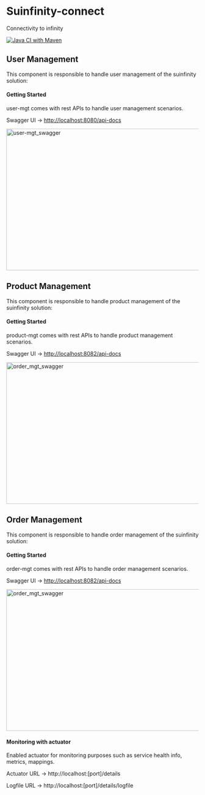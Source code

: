 # Suinfinity-connect

Connectivity to infinity

[![Java CI with Maven](https://github.com/Susankha/suinfinity-connect/actions/workflows/maven.yml/badge.svg)](https://github.com/Susankha/suinfinity-connect/actions/workflows/maven.yml)

## User Management

This component is responsible to handle user management of the suinfinity solution:

#### Getting Started

user-mgt comes with rest APIs to handle user management scenarios.

Swagger UI → [http://localhost:8080/api-docs](http://localhost:8080/api/swagger-ui/index.html)

<img width="752" height="370" alt="user-mgt_swagger" src="https://github.com/user-attachments/assets/ead29e89-d445-4bb5-b85f-f3dbfb06b2de" />

## Product Management

This component is responsible to handle product management of the suinfinity solution:

#### Getting Started

product-mgt comes with rest APIs to handle product management scenarios.

Swagger UI → [http://localhost:8082/api-docs](http://localhost:8082/api/swagger-ui/index.html)

<img width="752" height="370" alt="order_mgt_swagger" src="https://github.com/user-attachments/assets/078787ce-55df-4764-b4b0-adada7a68cfa" />

## Order Management

This component is responsible to handle order management of the suinfinity solution:

#### Getting Started

order-mgt comes with rest APIs to handle order management scenarios.

Swagger UI → [http://localhost:8082/api-docs](http://localhost:8082/api/swagger-ui/index.html)

<img width="752" height="370" alt="order_mgt_swagger" src="https://github.com/user-attachments/assets/078787ce-55df-4764-b4b0-adada7a68cfa" />

#### Monitoring with actuator

Enabled actuator for monitoring purposes such as service health info, metrics, mappings.

Actuator URL → http://localhost:[port]/details

Logfile URL → http://localhost:[port]/details/logfile
